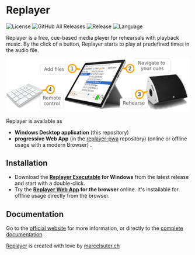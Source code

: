 # Replayer

![License](https://img.shields.io/github/license/suterma/Replayer.svg)
![GitHub All Releases](https://img.shields.io/github/downloads/suterma/Replayer/total.svg)
![Release](https://img.shields.io/github/release/suterma/Replayer.svg)
![Language](https://img.shields.io/github/languages/top/suterma/Replayer.svg)

Replayer is a free, cue-based media player for rehearsals with playback music. By the click of a button, Replayer starts to play at predefined times in the audio file.

![Visual Functioning Overview](/DOC/visual-function-classic-horizontal-1440p.webp)

Replayer is available as

- **Windows Desktop application** (this repository)
- **progressive Web App** (in the [replayer-pwa](https://github.com/suterma/replayer-pwa) repository) (online or offline usage with a modern Browser) .

## Installation

- Download the **[Replayer Executable](https://github.com/suterma/Replayer/releases/latest) for Windows** from the latest release and start with a double-click.
- Try the **[Replayer Web App](https://web.replayer.app) for the browser** online. It's installable for offline usage directly from the browser.

## Documentation

Go to the [official website](https://replayer.app) for more information, or directly to the [complete documentation](https://replayer.app/documentation).

[Replayer](https://replayer.app) is created with love by [marcelsuter.ch](https://marcelsuter.ch)
